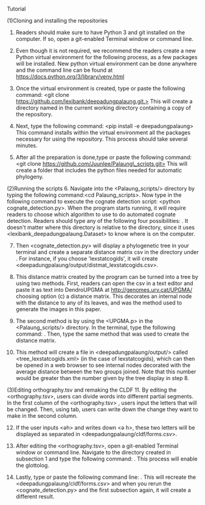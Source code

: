 Tutorial 

(1)Cloning and installing the repositories 
 1. Readers should make sure to have Python 3 and git installed on the computer.
  If so, open a git-enabled Terminal window or command line.
  
 2. Even though it is not required, we recommend the readers create a new Python virtual environment for the following process,
  as a few packages will be installed. New python virtual environment can be done anywhere and the command line can be found at <https://docs.python.org/3/library/venv.html>
  
 3. Once the virtual environment is created, type or paste the following command: <git clone https://github.com/lexibank/deepadungpalaung.git.>
 This will create a directory named <deepadungpalaung/> in the current working directory containing a copy of the repository.
 
 4. Next, type the following command: <pip install -e deepadungpalaung>
 This command installs within the virtual environment all the packages necessary for using the repository. This process should take several minutes. 
 
 5. After all the preparation is done,type or paste the following command:<git clone https://github.com/Juunlee/Palaung\_scripts.git>
 This will create a folder that includes the python files needed for automatic phylogeny.

(2)Running the scripts 
 6. Navigate into the <Palaung\_scripts/> directory by typing the following command:<cd Palaung\_scripts>.
 Now type in the following command to execute the cognate detection script: <python cognate\_detection.py>. 
 When the program starts running, it will require readers to choose which algorithm to use to do automated cognate detection. 
 Readers should type any of the following four possibilities: <lexstatcogids> <lexstatcogid> <scacogids> <scacogid>.
 It doesn't matter where this directory is relative to the <deepadungpalaung/> directory, since it uses <lexibank\_deepadungpalaung.Dataset> to know where <deepadungpalaung/> is on the computer.
 
 7. Then <cognate\_detection.py> will display a phylogenetic tree in your terminal and create a separate distance matrix csv in the <output/> directory under <deepadungpalaung>. 
 For instance, if you choose 'lexstatcogids', it will create <deepadungpalaung/output/distmat\_lexstatcogids.csv>.
 
 8. This distance matrix created by the program can be turned into a tree by using two methods. 
 First, readers can open the csv in a text editor and paste it as text into DendroUPGMA at <http://genomes.urv.cat/UPGMA/> choosing option (c) a distance matrix. 
 This decorates an internal node with the distance to any of its leaves, and was the method used to generate the images in this paper.
 
 9. The second method is by using the <UPGMA.p> in the <Palaung\_scripts/> directory.
  In the terminal, type the following command: <python UPGMA.py>. Then, type the same method that was used to create the distance matrix.
  
 10. This method will create a file in <deepadungpalaung/output/> called <tree\_lexstatcogids.xml> (in the case of lexstatcogids), which
 can then be opened in a web browser to see internal nodes decorated with the average distance between the two groups joined. 
 Note that this number would be greater than the number given by the tree display in step 8.
 
(3)Editing orthography.tsv and remaking the CLDF
 11. By editing the <orthography.tsv>, users can divide words into different partial segments. 
 In the first column of the <orthography.tsv> , users input the letters that will be changed. 
 Then, using tab, users can write down the change they want to make in the second column.
 
 12. If the user inputs <әh> and writes down <ә h>, these two letters will be displayed as separated in <deepadungpalaung/cldf/forms.csv>.
 
 13.  After editing the <orthography.tsv>, open a git-enabled Terminal window or command line. 
 Navigate to the <deepadungpalaung> directory created in subsection 1 and type the following command: <cldfbench catconfig>. This process will enable the glottolog.
 
 14. Lastly, type or paste the following command line: <cldfbench lexibank.makecldf.>. 
 This will recreate the <deepadungpalaung/cldf/forms.csv> and when you rerun the <cognate\_detection.py> and the first subsection again, it will create a different result.